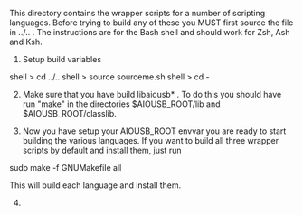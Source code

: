 This directory contains the wrapper scripts for a number of scripting
languages. Before trying to build any of these you MUST first source
the file in ../.. . The instructions are for the Bash shell and should
work for Zsh, Ash and Ksh. 

1. Setup build variables

shell > cd ../..
shell > source sourceme.sh
shell > cd -


2. Make sure that you have build libaiousb* . To do this you should
have run "make" in the directories $AIOUSB_ROOT/lib and $AIOUSB_ROOT/classlib.


3. Now you have setup your AIOUSB_ROOT envvar you are ready to start
building the various languages.  If you want to build all three
wrapper scripts by default and install them, just run 

sudo make -f GNUMakefile all

This will build each language and install them.




4. 
